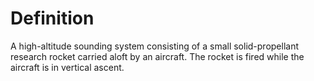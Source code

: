 # Definition

A high-altitude sounding system consisting of a small solid-propellant
research rocket carried aloft by an aircraft. The rocket is fired while
the aircraft is in vertical ascent.
